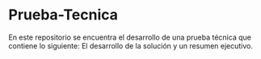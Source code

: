 # Prueba-Tecnica
En este repositorio se encuentra el desarrollo de una prueba técnica que contiene lo siguiente: El desarrollo de la solución y un resumen ejecutivo.
